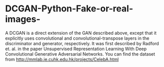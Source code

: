 # DCGAN-Python-Fake-or-real-images-
A DCGAN is a direct extension of the GAN described above, except that it explicitly uses convolutional and convolutional-transpose layers in the discriminator and generator, respectively. It was first described by Radford et. al. in the paper Unsupervised Representation Learning With Deep Convolutional Generative Adversarial Networks.
You can find the dataset from http://mmlab.ie.cuhk.edu.hk/projects/CelebA.html
